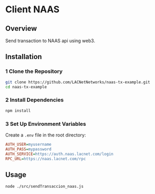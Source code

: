 # Client NAAS 

## Overview
Send transaction to NAAS api using web3.


## Installation
### 1️ Clone the Repository
```sh
git clone https://github.com/LACNetNetworks/naas-tx-example.git
cd naas-tx-example
```
### 2️ Install Dependencies

```sh
npm install
```

### 3️ Set Up Environment Variables

Create a `.env` file in the root directory:

```ini
AUTH_USER=myusername
AUTH_PASS=mypassword
AUTH_SERVICE=https://auth.naas.lacnet.com/login
RPC_URL=https://naas.lacnet.com/rpc
```

## Usage
```sh
node ./src/sendTransaccion_naas.js
```